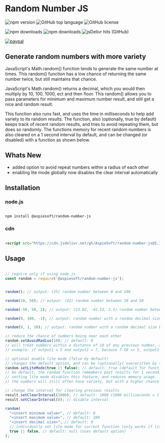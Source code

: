 # Random Number JS

![npm version](https://img.shields.io/npm/v/@aspiesoft/random-number-js)
![GitHub top language](https://img.shields.io/github/languages/top/aspiesoft/random-number-js)
![GitHub license](https://img.shields.io/github/license/aspiesoft/random-number-js)

![npm downloads](https://img.shields.io/npm/dw/@aspiesoft/random-number-js)
![npm downloads](https://img.shields.io/npm/dm/@aspiesoft/random-number-js)
![jsDelivr hits (GitHub)](https://img.shields.io/jsdelivr/gh/hm/aspiesoft/random-number-js)

[![paypal](https://img.shields.io/badge/buy%20me%20a%20coffee-paypal-blue)](https://buymeacoffee.aspiesoft.com/)

## Generate random numbers with more variety

JavaScript's Math.random() function tends to generate the same number at times.
This random() function has a low chance of returning the same number twice, but still maintains that chance.

JavaScript's Math.random() returns a decimal, which you would then multiply by 10, 100, 1000, ect and then floor.
This random() allows you to pass parameters for minimum and maximum number result, and still get a nice and random result.

This function also runs fast, and uses the time in milliseconds to help add variety to its random results.
The function, also (optionally, true by default) keeps track of recent random results, and tries to avoid repeating them, but does so randomly.
The functions memory for recent random numbers is also cleared on a 1 second interval by default, and can be changed (or disabled) with a function as shown below.

## Whats New

- added option to avoid repeat numbers within a radius of each other
- enabling lite mode globally now disables the clear interval automatically

## Installation

### node.js

```shell script

npm install @aspiesoft/random-number-js

```

### cdn

```html

<script src="https://cdn.jsdelivr.net/gh/AspieSoft/random-number-js@1.3.1/script.min.js"></script>

```

## Usage

```JavaScript

// require only if using node.js
const random = require('@aspiesoft/random-number-js');


random(); // output: (25) random number between 0 and 100

random(10, 50); // output: (42) random number between 10 and 50

random(-50, 50, 2); // output: (23.02, -45.53, 2.5) random number between -50 and 50

random(0, 100, -1); // output: random number with a random decimal size between 0 and 10

random(0, 1, 10); // output: random number with a random decimal size between 0 and e^10

// reduce the chance of numbers being near each other
random.setAvoidRadius(10); // default: 0
// will treat numbers within a distance of 10 of any previous number, as if it's a repeated number
// example: if output1 = 5 and output2 = 7, because 7-10 <= 5, output2 counts as a repeat of output1

// optional enable lite mode (false by default)
// changes the default option, and can be (optionally) overwritten by the function
random.setLiteMode(true || false); // default: true (default for function attr, Not for the option)
// be default, the random function remembers past results for 1 second, and avoids repeating them.
// setting lite mode disables this feature, and reduces memory usage.
// the numbers will still often have variety, but with a higher chance of repeats

// change the interval for clearing previous results
result.setClearInterval(1000); // default: 1000 (1000 milliseconds = 1 second)
result.setClearInterval(0); // disable interval

random(
  "<insert minimum value>", // default: 0
  "<insert maximum value>", // default: 100
  "<insert decimal size>", // default: 0
  // individually set lite mode for current function (only works if lite mode is globally disabled)
  true || false, // default: null (uses default option)
);

```
